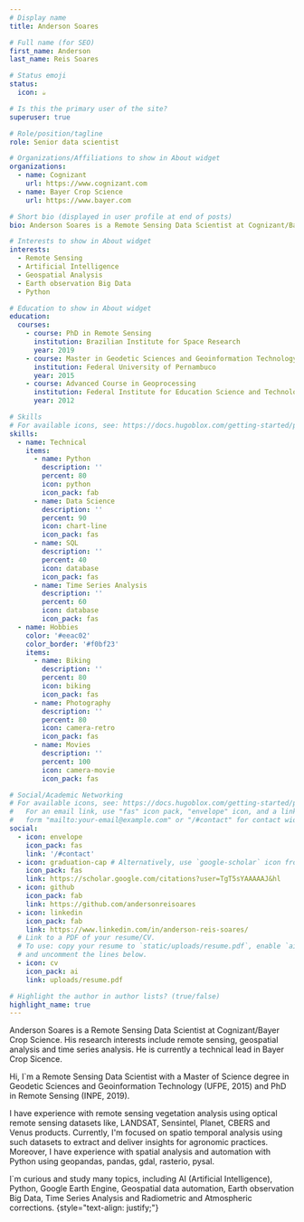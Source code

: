 ```yaml
---
# Display name
title: Anderson Soares

# Full name (for SEO)
first_name: Anderson
last_name: Reis Soares

# Status emoji
status:
  icon: ☕️

# Is this the primary user of the site?
superuser: true

# Role/position/tagline
role: Senior data scientist

# Organizations/Affiliations to show in About widget
organizations:
  - name: Cognizant
    url: https://www.cognizant.com
  - name: Bayer Crop Science
    url: https://www.bayer.com

# Short bio (displayed in user profile at end of posts)
bio: Anderson Soares is a Remote Sensing Data Scientist at Cognizant/Bayer Crop Science. My research interests include remote sensing, geospatial analysis and time series analysis.

# Interests to show in About widget
interests:
  - Remote Sensing
  - Artificial Intelligence
  - Geospatial Analysis
  - Earth observation Big Data
  - Python

# Education to show in About widget
education:
  courses:
    - course: PhD in Remote Sensing
      institution: Brazilian Institute for Space Research
      year: 2019
    - course: Master in Geodetic Sciences and Geoinformation Technology
      institution: Federal University of Pernambuco
      year: 2015
    - course: Advanced Course in Geoprocessing
      institution: Federal Institute for Education Science and Technology of Paraíba
      year: 2012

# Skills
# For available icons, see: https://docs.hugoblox.com/getting-started/page-builder/#icons
skills:
  - name: Technical
    items:
      - name: Python
        description: ''
        percent: 80
        icon: python
        icon_pack: fab
      - name: Data Science
        description: ''
        percent: 90
        icon: chart-line
        icon_pack: fas
      - name: SQL
        description: ''
        percent: 40
        icon: database
        icon_pack: fas
      - name: Time Series Analysis
        description: ''
        percent: 60
        icon: database
        icon_pack: fas
  - name: Hobbies
    color: '#eeac02'
    color_border: '#f0bf23'
    items:
      - name: Biking
        description: ''
        percent: 80
        icon: biking
        icon_pack: fas
      - name: Photography
        description: ''
        percent: 80
        icon: camera-retro
        icon_pack: fas
      - name: Movies
        description: ''
        percent: 100
        icon: camera-movie
        icon_pack: fas

# Social/Academic Networking
# For available icons, see: https://docs.hugoblox.com/getting-started/page-builder/#icons
#   For an email link, use "fas" icon pack, "envelope" icon, and a link in the
#   form "mailto:your-email@example.com" or "/#contact" for contact widget.
social:
  - icon: envelope
    icon_pack: fas
    link: '/#contact'
  - icon: graduation-cap # Alternatively, use `google-scholar` icon from `ai` icon pack
    icon_pack: fas
    link: https://scholar.google.com/citations?user=TgT5sYAAAAAJ&hl
  - icon: github
    icon_pack: fab
    link: https://github.com/andersonreisoares
  - icon: linkedin
    icon_pack: fab
    link: https://www.linkedin.com/in/anderson-reis-soares/
  # Link to a PDF of your resume/CV.
  # To use: copy your resume to `static/uploads/resume.pdf`, enable `ai` icons in `params.yaml`,
  # and uncomment the lines below.
  - icon: cv
    icon_pack: ai
    link: uploads/resume.pdf

# Highlight the author in author lists? (true/false)
highlight_name: true
---
```


Anderson Soares is a Remote Sensing Data Scientist at Cognizant/Bayer Crop Science. His research interests include remote sensing, geospatial analysis and time series analysis. He is currently a technical lead in Bayer Crop Sicence.

Hi, I`m a Remote Sensing Data Scientist with a Master of Science degree in Geodetic Sciences and Geoinformation Technology (UFPE, 2015) and PhD in Remote Sensing (INPE, 2019).

I have experience with remote sensing vegetation analysis using optical remote sensing datasets like, LANDSAT, Sensintel, Planet, CBERS and Venus products. Currently, I'm focused on spatio temporal analysis using such datasets to extract and deliver insights for agronomic practices. Moreover, I have experience with spatial analysis and automation with Python using geopandas, pandas, gdal, rasterio, pysal.

I`m curious and study many topics, including AI (Artificial Intelligence), Python, Google Earth Engine, Geospatial data automation, Earth observation Big Data, Time Series Analysis and Radiometric and Atmospheric corrections.
{style="text-align: justify;"}
